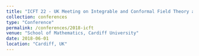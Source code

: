 ```yaml
---
title: "ICFT 22 - UK Meeting on Integrable and Conformal Field Theory and Related Topics"
collection: conferences
type: "Conference"
permalink: /conferences/2018-icft
venue: "School of Mathematics, Cardiff University"
date: 2018-06-01
location: "Cardiff, UK"
---
```

